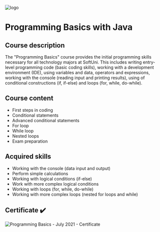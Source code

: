 ![logo](https://github.com/viktorpetrov1997/Programming-Fundamentals-Java/assets/126717931/70482e4e-46c0-4f53-9db2-a2676a0b4b6b)
# Programming Basics with Java
## Course description
The "Programming Basics" course provides the initial programming skills necessary for all technology majors at SoftUni. This includes writing entry-level programming code (basic coding skills), working with a development environment (IDE), using variables and data, operators and expressions, working with the console (reading input and printing results), using of conditional constructions (if, if-else) and loops (for, while, do-while).
## Course content
* First steps in coding
* Conditional statements
* Advanced conditional statements
* For loop
* While loop
* Nested loops
* Exam preparation
## Acquired skills
* Working with the console (data input and output)
* Perform simple calculations
* Working with logical conditions (if-else)
* Work with more complex logical conditions
* Working with loops (for, while, do-while)
* Working with more complex loops (nested for loops and while)
## Certificate :heavy_check_mark:
![Programming Basics - July 2021 - Certificate](https://github.com/viktorpetrov1997/Programming-Basics-Java/assets/126717931/e384ef37-2b7d-48aa-8e8b-dac663b346eb)

